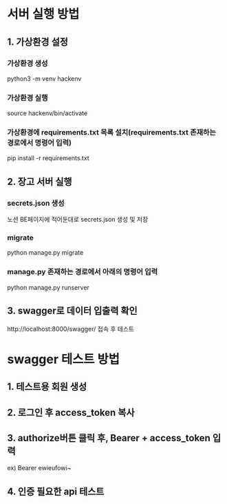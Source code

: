 # 서버 실행 방법

## 1. 가상환경 설정

### 가상환경 생성

python3 -m venv hackenv

### 가상환경 실행

source hackenv/bin/activate

### 가상환경에 requirements.txt 목록 설치(requirements.txt 존재하는 경로에서 명령어 입력)

pip install -r requirements.txt

## 2. 장고 서버 실행

### secrets.json 생성

노션 BE페이지에 적어둔대로 secrets.json 생성 및 저장

### migrate

python manage.py migrate

### manage.py 존재하는 경로에서 아래의 명령어 입력

python manage.py runserver

## 3. swagger로 데이터 입출력 확인

http://localhost:8000/swagger/ 접속 후 테스트

# swagger 테스트 방법

## 1. 테스트용 회원 생성

## 2. 로그인 후 access_token 복사

## 3. authorize버튼 클릭 후, Bearer + access_token 입력

ex) Bearer ewieufowi~

## 4. 인증 필요한 api 테스트
